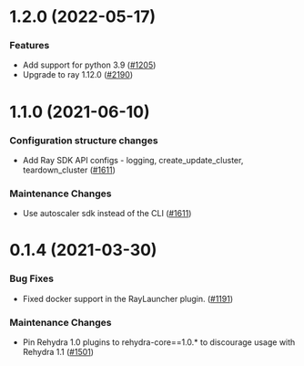 1.2.0 (2022-05-17)
======================

### Features

- Add support for python 3.9 ([#1205](https://github.com/facebookresearch/rehydra/issues/1205))
- Upgrade to ray 1.12.0 ([#2190](https://github.com/facebookresearch/rehydra/issues/2190))


1.1.0 (2021-06-10)
=======================

### Configuration structure changes

- Add Ray SDK API configs - logging, create_update_cluster, teardown_cluster ([#1611](https://github.com/facebookresearch/rehydra/issues/1611))

### Maintenance Changes

- Use autoscaler sdk instead of the CLI ([#1611](https://github.com/facebookresearch/rehydra/issues/1611))


0.1.4 (2021-03-30)
==================

### Bug Fixes

- Fixed docker support in the RayLauncher plugin. ([#1191](https://github.com/facebookresearch/rehydra/issues/1191))

### Maintenance Changes

- Pin Rehydra 1.0 plugins to rehydra-core==1.0.* to discourage usage with Rehydra 1.1 ([#1501](https://github.com/facebookresearch/rehydra/issues/1501))

